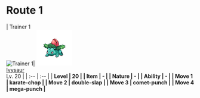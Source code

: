 # Route 1



| Trainer 1<br/> ![Trainer 1](https://play.pokemonshowdown.com/sprites/trainers/barry.png)| ![ivysaur](../../img/pokemon/002.png)<br/> [Ivysaur](/test-deployment/pokemon/002)<br/> Lv. 20 |
        | :-- | :-- |
        | <strong>Level</stong> | 20 |
        | <strong>Item</stong> | - |
        | <strong>Nature</stong> | - |
        | <strong>Ability</stong> | - |
        | <strong>Move 1</stong> | karate-chop |
        | <strong>Move 2</stong> | double-slap |
        | <strong>Move 3</stong> | comet-punch |
        | <strong>Move 4</stong> | mega-punch |
        <br/>
                